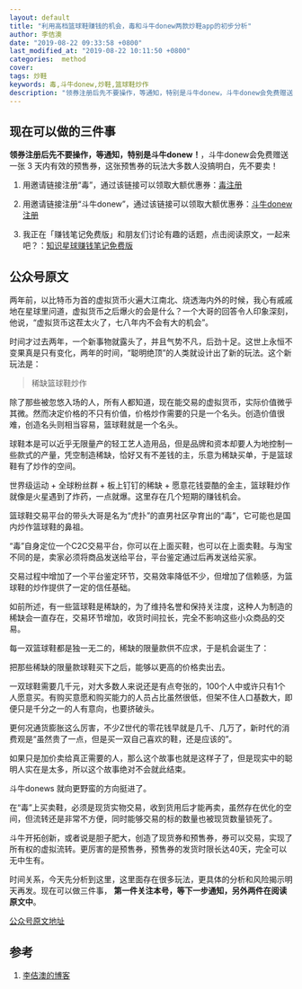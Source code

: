 ```yaml
---
layout: default
title: "利用高档篮球鞋赚钱的机会，毒和斗牛donew两款炒鞋app的初步分析"
author: 李佶澳
date: "2019-08-22 09:33:58 +0800"
last_modified_at: "2019-08-22 10:11:50 +0800"
categories:  method
cover:
tags: 炒鞋
keywords: 毒,斗牛donew,炒鞋,篮球鞋炒作
description: "领券注册后先不要操作，等通知，特别是斗牛donew，斗牛donew会免费赠送一张 3 天内有效的预售券，这张预售券的玩法大多数人没搞明白，先不要卖！"
---
```


## 现在可以做的三件事

**领券注册后先不要操作，等通知，特别是斗牛donew！**，斗牛donew会免费赠送一张 3 天内有效的预售券，这张预售券的玩法大多数人没搞明白，先不要卖！

1. 用邀请链接注册“毒”，通过该链接可以领取大额优惠券：[毒注册](https://m.poizon.com/mdu/inviteGetPacket/inviteShare.html?id=22587228&token=ce2f9a323e6b288a0753e1ce95bddb56&uuid=fb865665dca54559b22fc59d0e5f82d9&uuidtoken=07ad317df1201824ee8bbf133f619a6a)

2. 用邀请链接注册“斗牛donew”，通过该链接可以领取大额优惠券：[斗牛donew注册](https://m.eyee.com/winners/pullnewuser?userid=2436815&mylevel=0&from=singlemessage)

3. 我正在「赚钱笔记免费版」和朋友们讨论有趣的话题，点击阅读原文，一起来吧？：[知识星球赚钱笔记免费版](https://t.zsxq.com/ayVvVzB)

## 公众号原文


两年前，以比特币为首的虚拟货币火遍大江南北、烧透海内外的时候，我心有戚戚地在星球里问道，虚拟货币之后爆火的会是什么？一个大哥的回答令人印象深刻，他说，“虚拟货币这茬太火了，七八年内不会有大的机会”。


时间才过去两年，一个新事物就露头了，并且气势不凡，后劲十足。这世上永恒不变果真是只有变化，两年的时间，“聪明绝顶”的人类就设计出了新的玩法。这个新玩法是：



>稀缺篮球鞋炒作



除了那些被忽悠入场的人，所有人都知道，现在能交易的虚拟货币，实际价值微乎其微。然而决定价格的不只有价值，价格炒作需要的只是一个名头。创造价值很难，创造名头则相当容易，篮球鞋就是一个名头。





球鞋本是可以近乎无限量产的轻工艺人造用品，但是品牌和资本却要人为地控制一些款式的产量，凭空制造稀缺，恰好又有不差钱的主，乐意为稀缺买单，于是篮球鞋有了炒作的空间。





世界级运动 + 全球粉丝群 + 板上钉钉的稀缺 + 愿意花钱耍酷的金主，篮球鞋炒作就像是火星遇到了炸药，一点就爆。这里存在几个短期的赚钱机会。


篮球鞋交易平台的带头大哥是名为“虎扑”的直男社区孕育出的“毒”，它可能也是国内炒作篮球鞋的鼻祖。


“毒”自身定位一个C2C交易平台，你可以在上面买鞋，也可以在上面卖鞋。与淘宝不同的是，卖家必须将商品发送给平台，平台鉴定通过后再发送给买家。


交易过程中增加了一个平台鉴定环节，交易效率降低不少，但增加了信赖感，为篮球鞋的炒作提供了一定的信任基础。


如前所述，有一些篮球鞋是稀缺的，为了维持名誉和保持关注度，这种人为制造的稀缺会一直存在，交易环节增加，收货时间拉长，完全不影响这些小众商品的交易。


每一双篮球鞋都是独一无二的，稀缺的限量款供不应求，于是机会诞生了：



把那些稀缺的限量款球鞋买下之后，能够以更高的价格卖出去。



一双球鞋需要几千元，对大多数人来说还是有点夸张的，100个人中或许只有1个人愿意买。有购买意愿和购买能力的人员占比虽然很低，但架不住人口基数大，即便只是千分之一的人有意向，也要挤破头。





更何况通货膨胀这么厉害，不少Z世代的零花钱早就是几千、几万了，新时代的消费观是“虽然贵了一点，但是买一双自己喜欢的鞋，还是应该的”。





如果只是加价卖给真正需要的人，那么这个故事也就是这样子了，但是现实中的聪明人实在是太多，所以这个故事绝对不会就此结束。





斗牛donews 就向更野蛮的方向挺进了。







在“毒”上买卖鞋，必须是现货实物交易，收到货用后才能再卖，虽然存在优化的空间，但流转还是非常不方便，同时能够交易的标的数量也被现货数量锁死了。







斗牛开拓创新，或者说是胆子肥大，创造了现货券和预售券，券可以交易，实现了所有权的虚拟流转。更厉害的是预售券，预售券的发货时限长达40天，完全可以无中生有。







时间关系，今天先分析到这里，这里面存在很多玩法，更具体的分析和风险揭示明天再发。现在可以做三件事， **第一件关注本号，等下一步通知，另外两件在阅读原文中**。

[公众号原文地址](https://mp.weixin.qq.com/s/gAaNDxDjO-xmuAJf3ET4Kw)

## 参考

1. [李佶澳的博客][1]

[1]: https://www.lijiaocn.com "李佶澳的博客"
